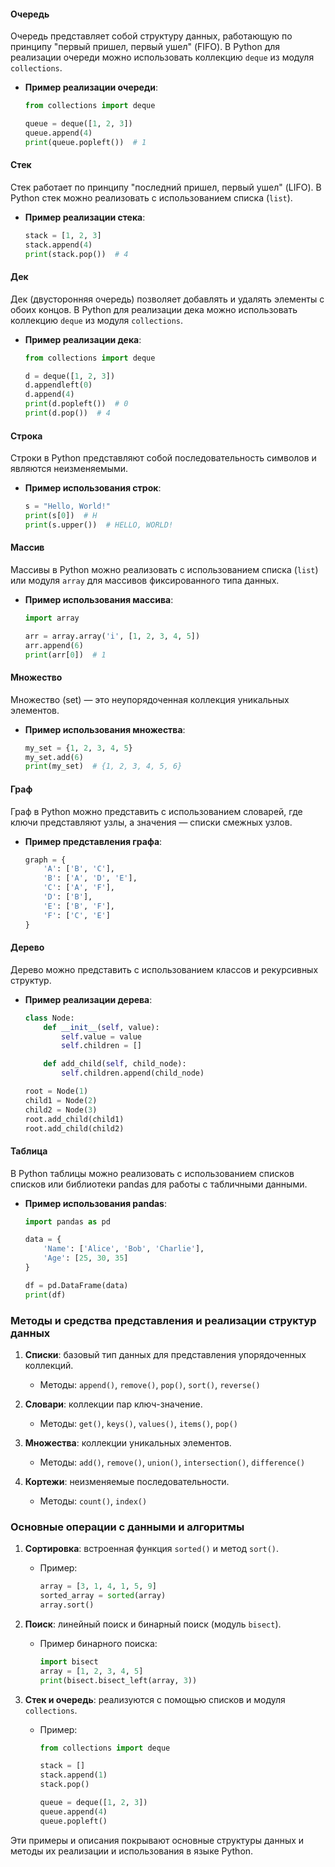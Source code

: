 #### Очередь

Очередь представляет собой структуру данных, работающую по принципу "первый пришел, первый ушел" (FIFO). В Python для реализации очереди можно использовать коллекцию `deque` из модуля `collections`.

- **Пример реализации очереди**:
  ```python
  from collections import deque

  queue = deque([1, 2, 3])
  queue.append(4)
  print(queue.popleft())  # 1
  ```

#### Стек

Стек работает по принципу "последний пришел, первый ушел" (LIFO). В Python стек можно реализовать с использованием списка (`list`).

- **Пример реализации стека**:
  ```python
  stack = [1, 2, 3]
  stack.append(4)
  print(stack.pop())  # 4
  ```

#### Дек

Дек (двусторонняя очередь) позволяет добавлять и удалять элементы с обоих концов. В Python для реализации дека можно использовать коллекцию `deque` из модуля `collections`.

- **Пример реализации дека**:
  ```python
  from collections import deque

  d = deque([1, 2, 3])
  d.appendleft(0)
  d.append(4)
  print(d.popleft())  # 0
  print(d.pop())  # 4
  ```

#### Строка

Строки в Python представляют собой последовательность символов и являются неизменяемыми.

- **Пример использования строк**:
  ```python
  s = "Hello, World!"
  print(s[0])  # H
  print(s.upper())  # HELLO, WORLD!
  ```

#### Массив

Массивы в Python можно реализовать с использованием списка (`list`) или модуля `array` для массивов фиксированного типа данных.

- **Пример использования массива**:
  ```python
  import array

  arr = array.array('i', [1, 2, 3, 4, 5])
  arr.append(6)
  print(arr[0])  # 1
  ```

#### Множество

Множество (set) — это неупорядоченная коллекция уникальных элементов.

- **Пример использования множества**:
  ```python
  my_set = {1, 2, 3, 4, 5}
  my_set.add(6)
  print(my_set)  # {1, 2, 3, 4, 5, 6}
  ```

#### Граф

Граф в Python можно представить с использованием словарей, где ключи представляют узлы, а значения — списки смежных узлов.

- **Пример представления графа**:
  ```python
  graph = {
      'A': ['B', 'C'],
      'B': ['A', 'D', 'E'],
      'C': ['A', 'F'],
      'D': ['B'],
      'E': ['B', 'F'],
      'F': ['C', 'E']
  }
  ```

#### Дерево

Дерево можно представить с использованием классов и рекурсивных структур.

- **Пример реализации дерева**:
  ```python
  class Node:
      def __init__(self, value):
          self.value = value
          self.children = []

      def add_child(self, child_node):
          self.children.append(child_node)

  root = Node(1)
  child1 = Node(2)
  child2 = Node(3)
  root.add_child(child1)
  root.add_child(child2)
  ```

#### Таблица

В Python таблицы можно реализовать с использованием списков списков или библиотеки pandas для работы с табличными данными.

- **Пример использования pandas**:
  ```python
  import pandas as pd

  data = {
      'Name': ['Alice', 'Bob', 'Charlie'],
      'Age': [25, 30, 35]
  }

  df = pd.DataFrame(data)
  print(df)
  ```

### Методы и средства представления и реализации структур данных

1. **Списки**: базовый тип данных для представления упорядоченных коллекций.
   - Методы: `append()`, `remove()`, `pop()`, `sort()`, `reverse()`

2. **Словари**: коллекции пар ключ-значение.
   - Методы: `get()`, `keys()`, `values()`, `items()`, `pop()`

3. **Множества**: коллекции уникальных элементов.
   - Методы: `add()`, `remove()`, `union()`, `intersection()`, `difference()`

4. **Кортежи**: неизменяемые последовательности.
   - Методы: `count()`, `index()`

### Основные операции с данными и алгоритмы

1. **Сортировка**: встроенная функция `sorted()` и метод `sort()`.
   - Пример:
     ```python
     array = [3, 1, 4, 1, 5, 9]
     sorted_array = sorted(array)
     array.sort()
     ```

2. **Поиск**: линейный поиск и бинарный поиск (модуль `bisect`).
   - Пример бинарного поиска:
     ```python
     import bisect
     array = [1, 2, 3, 4, 5]
     print(bisect.bisect_left(array, 3))
     ```

3. **Стек и очередь**: реализуются с помощью списков и модуля `collections`.
   - Пример:
     ```python
     from collections import deque

     stack = []
     stack.append(1)
     stack.pop()

     queue = deque([1, 2, 3])
     queue.append(4)
     queue.popleft()
     ```

Эти примеры и описания покрывают основные структуры данных и методы их реализации и использования в языке Python.